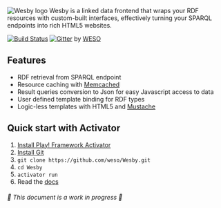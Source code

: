 ![Wesby logo](https://github.com/weso/Wesby/raw/master/public/images/wesby-logo-850.png)
Wesby is a linked data frontend that wraps your RDF resources with custom-built interfaces, effectively turning your SPARQL endpoints into rich HTML5 websites.

[![Build Status](https://travis-ci.org/weso/Wesby.svg?branch=master)](https://travis-ci.org/weso/Wesby)
[![Gitter](https://badges.gitter.im/Join%20Chat.svg)](https://gitter.im/weso/Wesby?utm_source=badge&utm_medium=badge&utm_campaign=pr-badge)
by [WESO](www.weso.es)

## Features
* RDF retrieval from SPARQL endpoint
* Resource caching with [Memcached](http://memcached.org/)
* Result queries conversion to Json for easy Javascript access to data
* User defined template binding for RDF types
* Logic-less templates with HTML5 and [Mustache](http://mustache.github.io/)

## Quick start with Activator
1. [Install Play! Framework Activator](http://www.playframework.com/documentation/latest/Installing)
2. [Install Git](http://git-scm.com/book/en/Getting-Started-Installing-Git)
3. `git clone https://github.com/weso/Wesby.git`
4. `cd Wesby`
5. `activator run`
6. Read the [docs](https://github.com/weso/Wesby/wiki)

###### :construction: This document is a work in progress :construction:


